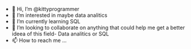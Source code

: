 - 👋 Hi, I’m @kittyprogrammer
- 👀 I’m interested in maybe data analitics
- 🌱 I’m currently learning SQL
- 💞️ I’m looking to collaborate on anything that could help me get a better ideea of this field- Data analitics or SQL
- 📫 How to reach me ...

<!---
kittyprogrammer/kittyprogrammer is a ✨ special ✨ repository because its `README.md` (this file) appears on your GitHub profile.
You can click the Preview link to take a look at your changes.
--->
